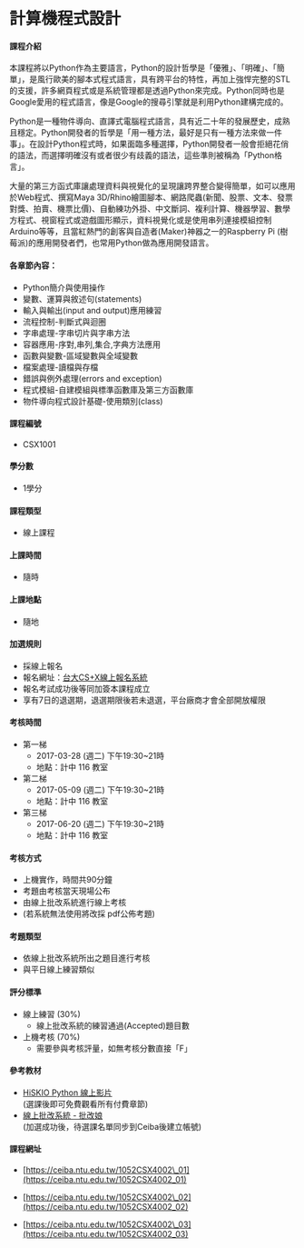 # 計算機程式設計

#### 課程介紹

本課程將以Python作為主要語言，Python的設計哲學是「優雅」、「明確」、「簡單」，是風行歐美的腳本式程式語言，具有跨平台的特性，再加上強悍完整的STL的支援，許多網頁程式或是系統管理都是透過Python來完成。Python同時也是Google愛用的程式語言，像是Google的搜尋引擎就是利用Python建構完成的。

Python是一種物件導向、直譯式電腦程式語言，具有近二十年的發展歷史，成熟且穩定。Python開發者的哲學是「用一種方法，最好是只有一種方法來做一件事」。在設計Python程式時，如果面臨多種選擇，Python開發者一般會拒絕花俏的語法，而選擇明確沒有或者很少有歧義的語法，這些準則被稱為「Python格言」。

大量的第三方函式庫讓處理資料與視覺化的呈現讓跨界整合變得簡單，如可以應用於Web程式、撰寫Maya 3D/Rhino繪圖腳本、網路爬蟲\(新聞、股票、文本、發票對獎、拍賣、機票比價\)、自動練功外掛、中文斷詞、複利計算、機器學習、數學方程式、視窗程式或遊戲圖形顯示，資料視覺化或是使用串列連接模組控制Arduino等等，且當紅熱門的創客與自造者\(Maker\)神器之一的Raspberry Pi \(樹莓派\)的應用開發者們，也常用Python做為應用開發語言。

#### 各章節內容：

* Python簡介與使用操作
* 變數、運算與敘述句\(statements\)
* 輸入與輸出\(input and output\)應用練習
* 流程控制-判斷式與迴圈
* 字串處理-字串切片與字串方法
* 容器應用-序對,串列,集合,字典方法應用
* 函數與變數-區域變數與全域變數
* 檔案處理-讀檔與存檔
* 錯誤與例外處理\(errors and exception\)
* 程式模組-自建模組與標準函數庫及第三方函數庫
* 物件導向程式設計基礎-使用類別\(class\)

#### 課程編號

* CSX1001

#### 學分數

* 1學分

#### 課程類型

* 線上課程

#### 上課時間

* 隨時

#### 上課地點

* 隨地

#### 加選規則

* 採線上報名
* 報名網址：[台大CS+X線上報名系統](https://csx.aca.ntu.edu.tw/course)
* 報名考試成功後等同加簽本課程成立 
* 享有7日的退選期，退選期限後若未退選，平台廠商才會全部開放權限



#### 考核時間

* 第一梯
  * 2017-03-28 \(週二\) 下午19:30~21時
  * 地點：計中 116 教室
* 第二梯
  * 2017-05-09 \(週二\) 下午19:30~21時
  * 地點：計中 116 教室
* 第三梯
  * 2017-06-20 \(週二\) 下午19:30~21時
  * 地點：計中 116 教室 

#### 考核方式

* 上機實作，時間共90分鐘
* 考題由考核當天現場公布
* 由線上批改系統進行線上考核 
* \(若系統無法使用將改採 pdf公佈考題\)

#### 考題類型

* 依線上批改系統所出之題目進行考核
* 與平日線上練習類似

#### 評分標準

* 線上練習 \(30%\)
  * 線上批改系統的練習通過\(Accepted\)題目數
* 上機考核 \(70%\)
  * 需要參與考核評量，如無考核分數直接「F」

#### 參考教材

* [HiSKIO Python 線上影片](https://hiskio.com/course/69)<br>\(選課後即可免費觀看所有付費章節\)
* [線上批改系統 - 批改娘 ](http://140.112.90.112)
<br>(加選成功後，待選課名單同步到Ceiba後建立帳號\)

#### 課程網址

* [https://ceiba.ntu.edu.tw/1052CSX4002\_01](https://ceiba.ntu.edu.tw/1052CSX4002_01)

* [https://ceiba.ntu.edu.tw/1052CSX4002\_02](https://ceiba.ntu.edu.tw/1052CSX4002_02)

* [https://ceiba.ntu.edu.tw/1052CSX4002\_03](https://ceiba.ntu.edu.tw/1052CSX4002_03)




